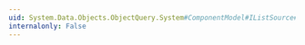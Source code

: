 ```yaml
---
uid: System.Data.Objects.ObjectQuery.System#ComponentModel#IListSource#GetList
internalonly: False
---
```


